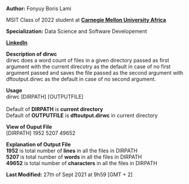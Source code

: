 **Author:** Fonyuy Boris Lami

MSIT Class of 2022 student at [**Carnegie Mellon University Africa**](https://www.africa.engineering.cmu.edu/about/index.html)

**Specialization:** Data Science and Software Developement

[**LinkedIn**](https://www.linkedin.com/in/borislami/)

**Description of dirwc**<br>
dirwc does a word count of files in a given directory passed as first argument with the
current direcotry as the default in case of no first argument passed and saves the
file passed as the second argument with dftoutput.dirwc as the default in case of no second
argument.

**Usage**<br>
dirwc [DIRPATH] [OUTPUTFILE]<br> <br>
Default of **DIRPATH** is **current directory**<br>
Default of **OUTPUTFILE** is **dftoutput.dirwc** in current directory

**View of Ouput File**<br>
[DIRPATH] 1952  5207 49652<br>

**Explanation of Output File**<br>
**1952** is total number of **lines** in all the files in DIRPATH <br>
**5207** is total number of **words** in all the files in DIRPATH <br>
**49652** is total number of **characters** in all the files in DIRPATH <br>

**Last Modified:**
27th of Sept 2021 at 9h59 [GMT + 2]
